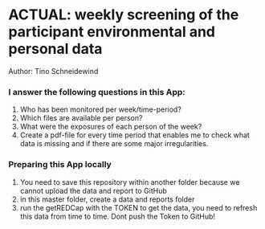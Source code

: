 # ACTUAL: weekly screening of the participant environmental and personal data

Author: Tino Schneidewind


### I answer the following questions in this App:

1. Who has been monitored per week/time-period? 
2. Which files are available per person?
3. What were the exposures of each person of the week?
4. Create a pdf-file for every time period that enables me to check what data is missing and if there are some major irregularities.


### Preparing this App locally
1. You need to save this repository within another folder because we cannot upload the data and report to GitHub
2. in this master folder, create a data and reports folder
3. run the getREDCap with the TOKEN to get the data, you need to refresh this data from time to time. Dont push the Token to GitHub!

